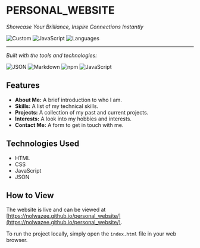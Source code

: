 # PERSONAL_WEBSITE

*Showcase Your Brilliance, Inspire Connections Instantly*


![Custom](https://img.shields.io/badge/last%20commit-last%20saturday-blue)
![JavaScript](https://img.shields.io/badge/javascript-35.9%25-yellow)
![Languages](https://img.shields.io/badge/languages-3-blue)

---

*Built with the tools and technologies:*

![JSON](https://img.shields.io/badge/JSON-000000?style=for-the-badge&logo=json&logoColor=white)
![Markdown](https://img.shields.io/badge/Markdown-000000?style=for-the-badge&logo=markdown&logoColor=white)
![npm](https://img.shields.io/badge/NPM-CB3837?style=for-the-badge&logo=npm&logoColor=white)
![JavaScript](https://img.shields.io/badge/JavaScript-F7DF1E?style=for-the-badge&logo=javascript&logoColor=black)


## Features

*   **About Me:** A brief introduction to who I am.
*   **Skills:** A list of my technical skills.
*   **Projects:** A collection of my past and current projects.
*   **Interests:** A look into my hobbies and interests.
*   **Contact Me:** A form to get in touch with me.

## Technologies Used

*   HTML
*   CSS
*   JavaScript
*   JSON

## How to View

The website is live and can be viewed at [https://nolwazee.github.io/personal_website/](https://nolwazee.github.io/personal_website/).

To run the project locally, simply open the `index.html` file in your web browser.


